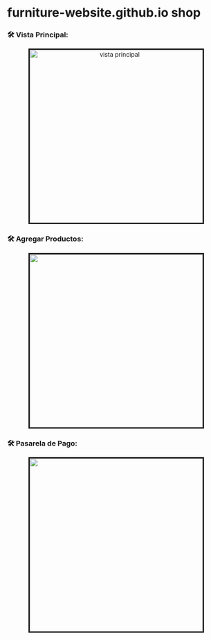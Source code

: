 # furniture-website.github.io shop

### :hammer_and_wrench: Vista Principal:
<div id = "header" align = "center">
  <img border= "3px" src = "[https://drive.google.com/file/d/1cOYOwhwwd1osHg_T0ad9L8WIZFBCxuCe/view?usp=share_link](https://github.com/Davidluis96/furniture-website.github.io/blob/2af674748a47a4745c8eedae2c8c94ef4366d699/sample/mublure1.png)" width="400" height="400" alt="vista principal">
 </div>
 
 ### :hammer_and_wrench: Agregar Productos:
 <div id = "header" align = "center">
  <img border= "3px" src = "https://drive.google.com/file/d/1cOYOwhwwd1osHg_T0ad9L8WIZFBCxuCe/view?usp=share_link" width="400px" height="400px">
 </div>
 
  ### :hammer_and_wrench: Pasarela de Pago:
 <div id = "header" align = "center">
  <img border= "3px" src = "https://drive.google.com/file/d/1jCMGVoTouRNTBAgo0ZelI8yuG6SmHnXs/view?usp=share_link" width="400px" height="400px">
 </div>
